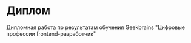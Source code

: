 # Диплом
Дипломная работа по результатам обучения Geekbrains "Цифровые профессии frontend-разработчик"


